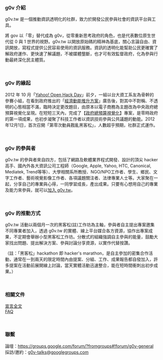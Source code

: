 ### g0v 介紹 


g0v.tw 是一個推動資訊透明化的社群，致力於開發公民參與社會的資訊平台與工具。

將 gov 以「零」替代成為 g0v，從零重新思考政府的角色，也是代表數位原生世代從 0 與 1 世界的視野。g0v.tw 以開放原始碼的精神為基底，關心言論自由、資訊開放，寫程式提供公民容易使用的資訊服務。資訊的透明化能幫助公民更確實了解政府運作、更快速了解議題，不被媒體壟斷，也才可有效監督政府，化為參與行動最終深化民主體質。

<br/>

### g0v 的緣起

2012 年 10 月「[Yahoo! Open Hack Day](http://www.bnext.com.tw/edm/2012hackday/index.html)」前夕，一組以台大資工系友為骨幹的參賽小組，在看到政府推出的「[經濟動能推升方案](http://www.youtube.com/watch?v=RAbD3AGFX6I)」廣告後，對其中不對稱、不透明的心態相當不滿，臨時決定更改題目，由原本以電子商務為主題改為中央政府總預算視覺化呈現。在短短三天內，完成了【[政府總預算視覺化](http://budget.g0v.tw/budget)】專案，是零時政府的第一項成果，也初步凝聚了科技工作者以資訊技術參與公共議題的動能。2012年12月1日，首次召開「第零次動員戡亂黑客松」，人數超乎預期，社群正式運作。


<br/>

### g0v 的參與者

g0v.tw 的參與者來自四方，包括了網路及軟體業界程式開發、設計的頂尖 hacker 高手、國內外各大資訊公司工程師（Google, Apple, Yahoo, HTC, Canonical, Mediatek, Trend等等）、大學相關系所教授、NGO/NPO工作者、學生、鄉民、文字工作者、藝術視覺影像工作者、各項議題關注者、法律專業人士等。大家聚在一起，分享自己的專業與心得，一同學習成長，產出成果。只要有心想用自己的專業及能力來參與，就可以[加入 g0v.tw](/join.html)。

<br/>


### g0v 的推動方式

g0v.tw 活動以兩個月一次的黑客松(註)工作坊為主軸，參與者自主提出專案邀集不同專業者加入，透過 g0v.tw 的實體、線上平台媒合各方資源，協作出專案成果，不定期會舉辦小型黑客松工作坊。分散式的組織強調自主參與的能量，鼓勵大家找出問題、提出解決方案、參與討論分享資源，以實作代替按讚。

（註：「黑客松」hackathon 即 hacker's marathon，是自主參加的密集合作活動，通常在一到兩天的限定時間內由提案、分組、工作、成果報告都自發加入，許多提案在活動前展開線上討論，當天實體活動迅速整合，能在短時間衝刺出初步成果。）



<br/>

### 相關文件

[宣言全文](manifesto.html)<br/>
[FAQ](faq.html)

<br/>

### 聯繫

論壇：https://groups.google.com/forum/?fromgroups#!forum/g0v-general<br/>
採訪/邀約：[g0v-talks@googlegroups.com](mailto:g0v-talks@googlegroups.com)
